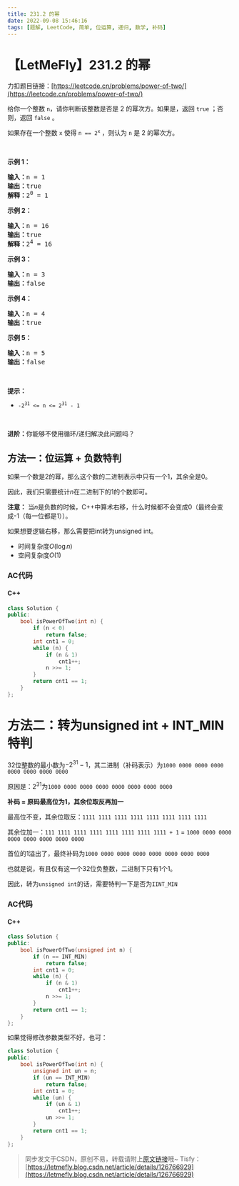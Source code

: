 ```yaml
---
title: 231.2 的幂
date: 2022-09-08 15:46:16
tags: [题解, LeetCode, 简单, 位运算, 递归, 数学, 补码]
---
```


# 【LetMeFly】231.2 的幂

力扣题目链接：[https://leetcode.cn/problems/power-of-two/](https://leetcode.cn/problems/power-of-two/)

<p>给你一个整数 <code>n</code>，请你判断该整数是否是 2 的幂次方。如果是，返回 <code>true</code> ；否则，返回 <code>false</code> 。</p>

<p>如果存在一个整数 <code>x</code> 使得 <code>n == 2<sup>x</sup></code> ，则认为 <code>n</code> 是 2 的幂次方。</p>

<p> </p>

<p><strong>示例 1：</strong></p>

<pre>
<strong>输入：</strong>n = 1
<strong>输出：</strong>true
<strong>解释：</strong>2<sup>0</sup> = 1
</pre>

<p><strong>示例 2：</strong></p>

<pre>
<strong>输入：</strong>n = 16
<strong>输出：</strong>true
<strong>解释：</strong>2<sup>4</sup> = 16
</pre>

<p><strong>示例 3：</strong></p>

<pre>
<strong>输入：</strong>n = 3
<strong>输出：</strong>false
</pre>

<p><strong>示例 4：</strong></p>

<pre>
<strong>输入：</strong>n = 4
<strong>输出：</strong>true
</pre>

<p><strong>示例 5：</strong></p>

<pre>
<strong>输入：</strong>n = 5
<strong>输出：</strong>false
</pre>

<p> </p>

<p><strong>提示：</strong></p>

<ul>
	<li><code>-2<sup>31</sup> <= n <= 2<sup>31</sup> - 1</code></li>
</ul>

<p> </p>

<p><strong>进阶：</strong>你能够不使用循环/递归解决此问题吗？</p>


    
## 方法一：位运算 + 负数特判

如果一个数是2的幂，那么这个数的二进制表示中只有一个1，其余全是0。

因此，我们只需要统计$n$在二进制下的$1$的个数即可。

**注意：** 当$n$是负数的时候，C++中算术右移，什么时候都不会变成0（最终会变成-1（每一位都是1））。

如果想要逻辑右移，那么需要把int转为unsigned int。

+ 时间复杂度$O(\log n)$
+ 空间复杂度$O(1)$

### AC代码

#### C++

```cpp
class Solution {
public:
    bool isPowerOfTwo(int n) {
        if (n < 0)
            return false;
        int cnt1 = 0;
        while (n) {
            if (n & 1)
                cnt1++;
            n >>= 1;
        }
        return cnt1 == 1;
    }
};
```

# 方法二：转为unsigned int + INT_MIN特判

32位整数的最小数为$-2^{31}-1$，其二进制（补码表示）为```1000 0000 0000 0000 0000 0000 0000 0000```

原因是：$2^{31}$为```1000 0000 0000 0000 0000 0000 0000 0000```

**补码 = 原码最高位为1，其余位取反再加一**

最高位不变，其余位取反：```1111 1111 1111 1111 1111 1111 1111 1111```

其余位加一：```111 1111 1111 1111 1111 1111 1111 1111 + 1``` = ```1000 0000 0000 0000 0000 0000 0000 0000```

首位的1溢出了，最终补码为```1000 0000 0000 0000 0000 0000 0000 0000```

也就是说，有且仅有这一个32位负整数，二进制下只有1个1。

因此，转为```unsigned int```的话，需要特判一下是否为```IINT_MIN```

### AC代码

#### C++

```cpp
class Solution {
public:
    bool isPowerOfTwo(unsigned int n) {
        if (n == INT_MIN)
            return false;
        int cnt1 = 0;
        while (n) {
            if (n & 1)
                cnt1++;
            n >>= 1;
        }
        return cnt1 == 1;
    }
};
```

如果觉得修改参数类型不好，也可：

```cpp
class Solution {
public:
    bool isPowerOfTwo(int n) {
		unsigned int un = n;
        if (un == INT_MIN)
            return false;
        int cnt1 = 0;
        while (un) {
            if (un & 1)
                cnt1++;
            un >>= 1;
        }
        return cnt1 == 1;
    }
};
```

> 同步发文于CSDN，原创不易，转载请附上[原文链接](https://blog.letmefly.xyz/2022/09/08/LeetCode%200231.2%E7%9A%84%E5%B9%82/)哦~
> Tisfy：[https://letmefly.blog.csdn.net/article/details/126766929](https://letmefly.blog.csdn.net/article/details/126766929)
